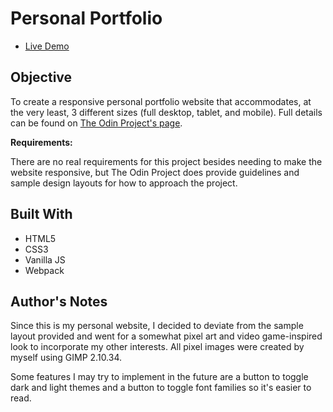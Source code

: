# Personal Portfolio

- [Live Demo](https://ajwjung.github.io/portfolio/)

## Objective

To create a responsive personal portfolio website that accommodates, at the very least, 3 different sizes (full desktop, tablet, and mobile). Full details can be found on [The Odin Project's page](https://www.theodinproject.com/lessons/node-path-advanced-html-and-css-personal-portfolio).

**Requirements:**

There are no real requirements for this project besides needing to make the website responsive, but The Odin Project does provide guidelines and sample design layouts for how to approach the project.

## Built With

- HTML5
- CSS3
- Vanilla JS
- Webpack

## Author's Notes

Since this is my personal website, I decided to deviate from the sample layout provided and went for a somewhat pixel art and video game-inspired look to incorporate my other interests. All pixel images were created by myself using GIMP 2.10.34.

Some features I may try to implement in the future are a button to toggle dark and light themes and a button to toggle font families so it's easier to read.
